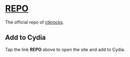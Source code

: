 # [REPO](https://ctkrocks.github.io/repo/)
The official repo of [ctkrocks](https://twitter.com/techcrewyt). 

## Add to Cydia
Tap the link **REPO** above to open the site and add to Cydia.
